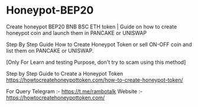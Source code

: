 # Honeypot-BEP20
Create honeypot BEP20 BNB BSC ETH token | Guide on how to create honeypot coin and launch them in PANCAKE or UNISWAP

Step By Step Guide How to Create Honeypot Token or sell ON-OFF coin and list them on PANCAKE or UNISWAP.

[Only For Learn and testing Purpose, don't try to scam using this method]

Step by Step Guide to Create a Honeypot Token
https://howtocreatehoneypottoken.com/how-to-create-honeypot-token/

For Query Telegram :- https://t.me/rambotalk
Website :- https://howtocreatehoneypottoken.com/

